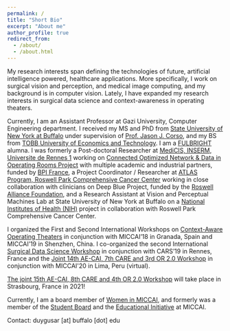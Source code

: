 ```yaml
---
permalink: /
title: "Short Bio"
excerpt: "About me"
author_profile: true
redirect_from: 
  - /about/
  - /about.html
---
```


My research interests span defining the technologies of future, artificial intelligence powered, healthcare applications. More specifically, I work on surgical vision and perception, and medical image computing, and my background is in computer vision. Lately, I have expanded my research interests in surgical data science and context-awareness in operating theaters.

Currently, I am an Assistant Professor at Gazi University, Computer Engineering department. I received my MS and PhD from [State University of New York at Buffalo](https://engineering.buffalo.edu/computer-science-engineering.html) under supervision of [Prof. Jason J. Corso](https://web.eecs.umich.edu/~jjcorso/), and my BS from [TOBB University of Economics and Technology](https://www.etu.edu.tr/tr/bolum/bilgisayar-muhendisligi). I am a [FULBRIGHT](https://us.fulbrightonline.org/) alumna. I was formerly a Post-doctoral Researcher at [MediCIS, INSERM, Universite de Rennes 1](https://medicis.univ-rennes1.fr/) working on [Connected Optimized Network & Data in Operating Rooms Project](https://condor-project.eu/) with multiple academic and industrial partners, funded by [BPI France](https://www.bpifrance.com/), a Project Coordinator / Researcher at [ATLAS Program, Roswell Park Comprehensive Cancer Center](https://www.roswellpark.org/education/professional-training/atlas-program) working in close collaboration with clinicians on Deep Blue Project, funded by the [Roswell Alliance Foundation](https://www.roswellpark.org/giving/why-give/about-foundation), and a Research Assistant at Vision and Perceptual Machines Lab at State University of New York at Buffalo on a [National Institutes of Health (NIH)](https://www.nih.gov/) project in collaboration with Roswell Park Comprehensive Cancer Center. 

I organized the First and Second International Workshops on [Context-Aware Operating Theaters](https://or20.univ-rennes1.fr/) in conjunction with MICCAI’18 in Granada, Spain and MICCAI’19 in Shenzhen, China. I co-organized the second International [Surgical Data Science Workshop](http://workshop2019.surgical-data-science.org/) in conjunction with CARS’19 in Rennes, France and the [Joint 14th AE-CAI, 7th CARE and 3rd OR 2.0 Workshop](https://workshops.ap-lab.ca/aecai2020/) in conjunction with MICCAI'20 in Lima, Peru (virtual).

[The joint 15th AE-CAI, 8th CARE and 4th OR 2.0 Workshop](https://workshops.ap-lab.ca/aecai2021/) will take place in Strasbourg, France in 2021!

Currently, I am a board member of [Women in MICCAI](http://www.miccai.org/about-miccai/women-in-miccai/), and formerly was a member of the [Student Board](http://www.miccai.org/about-miccai/student-board/) and the [Educational Initiative](http://www.miccai.org/education/) at MICCAI.

Contact: duygusar  [at]  buffalo  [dot]  edu
